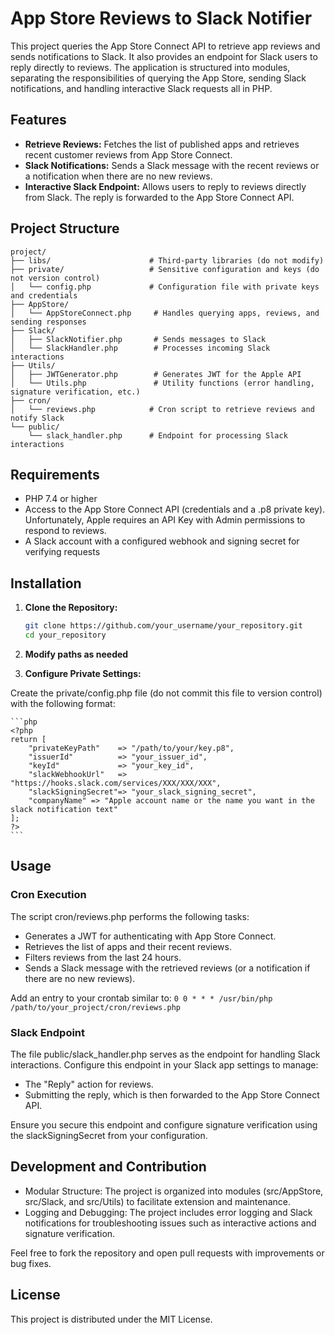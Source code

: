 # App Store Reviews to Slack Notifier

This project queries the App Store Connect API to retrieve app reviews and sends notifications to Slack. It also provides an endpoint for Slack users to reply directly to reviews. The application is structured into modules, separating the responsibilities of querying the App Store, sending Slack notifications, and handling interactive Slack requests all in PHP.

## Features

- **Retrieve Reviews:** Fetches the list of published apps and retrieves recent customer reviews from App Store Connect.
- **Slack Notifications:** Sends a Slack message with the recent reviews or a notification when there are no new reviews.
- **Interactive Slack Endpoint:** Allows users to reply to reviews directly from Slack. The reply is forwarded to the App Store Connect API.

## Project Structure

    project/
    ├── libs/                      # Third-party libraries (do not modify)
    ├── private/                   # Sensitive configuration and keys (do not version control)
    │   └── config.php             # Configuration file with private keys and credentials
    ├── AppStore/
    │   └── AppStoreConnect.php     # Handles querying apps, reviews, and sending responses
    ├── Slack/
    │   ├── SlackNotifier.php       # Sends messages to Slack
    │   └── SlackHandler.php        # Processes incoming Slack interactions
    ├── Utils/
    │   ├── JWTGenerator.php        # Generates JWT for the Apple API
    │   └── Utils.php               # Utility functions (error handling, signature verification, etc.)
    ├── cron/
    │   └── reviews.php            # Cron script to retrieve reviews and notify Slack
    └── public/
        └── slack_handler.php      # Endpoint for processing Slack interactions

## Requirements

- PHP 7.4 or higher
- Access to the App Store Connect API (credentials and a .p8 private key). Unfortunately, Apple requires an API Key with Admin permissions to respond to reviews.
- A Slack account with a configured webhook and signing secret for verifying requests

## Installation

1. **Clone the Repository:**

    ```bash
    git clone https://github.com/your_username/your_repository.git
    cd your_repository
    ```

2. **Modify paths as needed**

3. **Configure Private Settings:**

Create the private/config.php file (do not commit this file to version control) with the following format:

    ```php
    <?php
    return [
        "privateKeyPath"    => "/path/to/your/key.p8",
        "issuerId"          => "your_issuer_id",
        "keyId"             => "your_key_id",
        "slackWebhookUrl"   => "https://hooks.slack.com/services/XXX/XXX/XXX",
        "slackSigningSecret"=> "your_slack_signing_secret",
        "companyName" => "Apple account name or the name you want in the slack notification text"
    ];
    ?>
    ```

## Usage

### Cron Execution

The script cron/reviews.php performs the following tasks:

- Generates a JWT for authenticating with App Store Connect.
- Retrieves the list of apps and their recent reviews.
- Filters reviews from the last 24 hours.
- Sends a Slack message with the retrieved reviews (or a notification if there are no new reviews).

Add an entry to your crontab similar to:
    ```
    0 0 * * * /usr/bin/php /path/to/your_project/cron/reviews.php
    ```

### Slack Endpoint

The file public/slack_handler.php serves as the endpoint for handling Slack interactions. Configure this endpoint in your Slack app settings to manage:

- The "Reply" action for reviews.
- Submitting the reply, which is then forwarded to the App Store Connect API.

Ensure you secure this endpoint and configure signature verification using the slackSigningSecret from your configuration.

## Development and Contribution

- Modular Structure: The project is organized into modules (src/AppStore, src/Slack, and src/Utils) to facilitate extension and maintenance.
- Logging and Debugging: The project includes error logging and Slack notifications for troubleshooting issues such as interactive actions and signature verification.

Feel free to fork the repository and open pull requests with improvements or bug fixes.

## License

This project is distributed under the MIT License.
